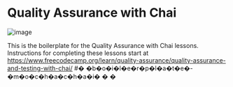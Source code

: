 # Quality Assurance with Chai
![image](https://user-images.githubusercontent.com/87834766/227387407-236c1479-6205-4bed-8529-5a148a283a7c.png)


This is the boilerplate for the Quality Assurance with Chai lessons. Instructions for completing these lessons start at https://www.freecodecamp.org/learn/quality-assurance/quality-assurance-and-testing-with-chai/
#� �b�o�i�l�e�r�p�l�a�t�e�-�m�o�c�h�a�c�h�a�i�
�
�
